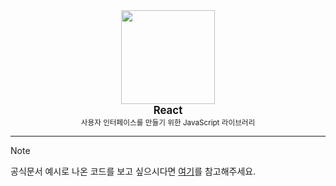 <div align="center">
<img src="https://github.com/user-attachments/assets/19a7ebfc-c8a6-4dff-860c-251579273189" align="center" width="150px"/>
</br><big><strong>React</strong></big></br>
<!--<p>$\bf{\large{\color{#60DAFB}React}}$</p>-->
<small>사용자 인터페이스를 만들기 위한 JavaScript 라이브러리</small>
</div>
<hr />

> [!note]
> 공식문서 예시로 나온 코드를 보고 싶으시다면 [여기](https://github.com/806gw/React-code)를 참고해주세요.

